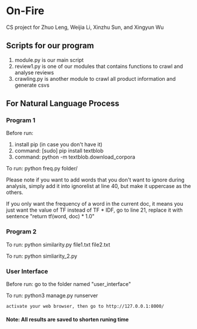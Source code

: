 # On-Fire
CS project for Zhuo Leng, Weijia Li, Xinzhu Sun, and Xingyun Wu


## Scripts for our program
  1. module.py is our main script
  2. review1.py is one of our modules that contains functions to crawl and analyse reviews
  3. crawling.py is another module to crawl all product information and generate csvs
  
  
## For Natural Language Process

### Program 1

Before run:
  1. install pip (in case you don't have it)
  2. command: [sudo] pip install textblob
  3. command: python -m textblob.download_corpora

To run:
  python freq.py folder/

Please note if you want to add words that you don't want to ignore during analysis,
simply add it into ignorelist at line 40, but make it uppercase as the others.

If you only want the frequency of a word in the current doc, it means you just want the
value of TF instead of TF * IDF, go to line 21, replace it with sentence "return tf(word, doc) * 1.0"

### Program 2

To run:
  python similarity.py file1.txt file2.txt


To run:
  python simliarity_2.py
  
### User Interface


Before run:
    go to the folder named "user_interface"
    
    
To run:
    python3 manage.py runserver
    
    
    activate your web browser, then go to http://127.0.0.1:8000/
  
  
#### Note: All results are saved to shorten runing time

